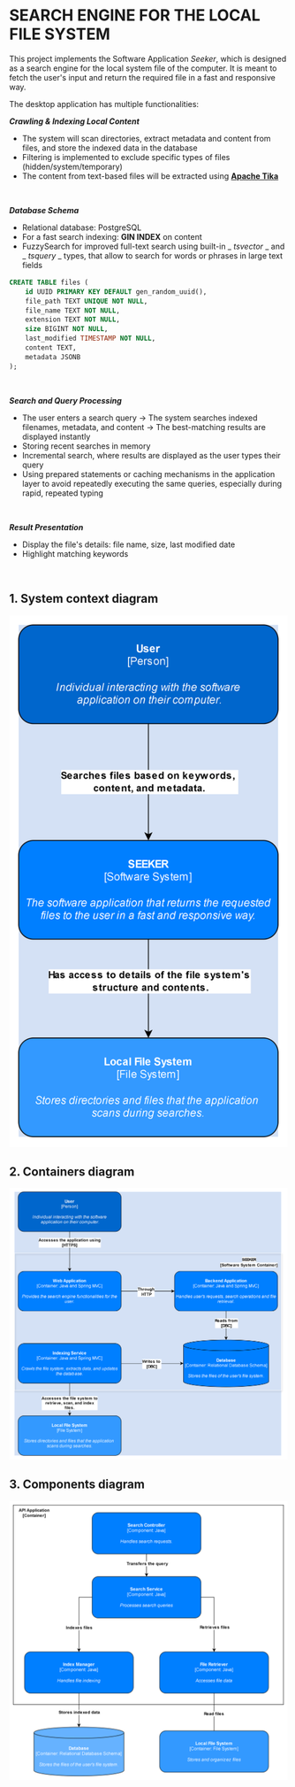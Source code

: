 # SEARCH ENGINE FOR THE LOCAL FILE SYSTEM

This project implements the Software Application *Seeker*, which is designed as a search engine for the local system file of the computer. It is meant to fetch the user's input and return the required file in a fast and responsive way.    

The desktop application has multiple functionalities:<br>    

***Crawling & Indexing Local Content***
- The system will scan directories, extract metadata and content from files, and store the indexed data in the database
- Filtering is implemented to exclude specific types of files (hidden/system/temporary)
- The content from text-based files will be extracted using [**Apache Tika**](https://tika.apache.org/)
<br>

***Database Schema***
- Relational database: PostgreSQL
- For a fast search indexing: __GIN INDEX__ on content
- FuzzySearch for improved full-text search using built-in _ _tsvector_ _ and _ _tsquery_ _ types, that allow to search for words or phrases in large text fields
```sql
CREATE TABLE files (
    id UUID PRIMARY KEY DEFAULT gen_random_uuid(),
    file_path TEXT UNIQUE NOT NULL,
    file_name TEXT NOT NULL,
    extension TEXT NOT NULL,
    size BIGINT NOT NULL,
    last_modified TIMESTAMP NOT NULL,
    content TEXT,  
    metadata JSONB 
);
```
<br>

***Search and Query Processing***  
- The user enters a search query -> The system searches indexed filenames, metadata, and content -> The best-matching results are displayed instantly
- Storing recent searches in memory
- Incremental search, where results are displayed as the user types their query
- Using prepared statements or caching mechanisms in the application layer to avoid repeatedly executing the same queries, especially during rapid, repeated typing
<br>

***Result Presentation***
- Display the file's details: file name, size, last modified date
- Highlight matching keywords
<br>

## 1. System context diagram
![System Context Diagram](assets/images/system_context_diagram.png)

## 2. Containers diagram
![System Containers Diagram](assets/images/container_diagram.png)

## 3. Components diagram
![System Components Diagram](assets/images/component_diagram.png)
